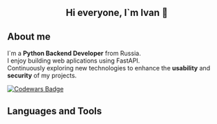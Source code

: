 ## <center>Hi everyone, I`m Ivan 👋</center>

## About me
I`m a **Python Backend Developer** from Russia.\
I enjoy building web aplications using FastAPI.\
Continuously exploring new technologies to enhance the **usability** and **security** of my projects.


[![Codewars Badge](https://www.codewars.com/users/eztoen/badges/large)](https://www.codewars.com/users/eztoen)

## Languages and Tools 